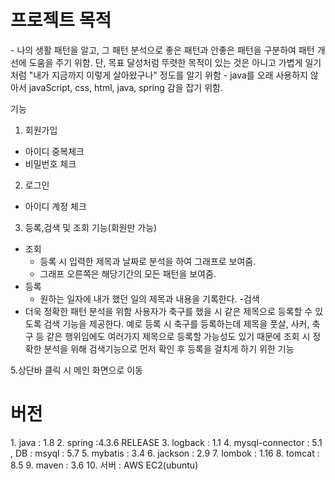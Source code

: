 <h1>프로젝트 목적</h1>
- 나의 생활 패턴을 알고, 그 패턴 분석으로 좋은 패턴과 안좋은 패턴을 구분하여 
  패턴 개선에 도움을 주기 위함. 단, 목표 달성처럼 뚜렷한 목적이 있는 것은 아니고 가볍게 일기처럼 "내가 지금까지 이렇게 살아왔구나" 정도를 알기 위함
- java를 오래 사용하지 않아서 javaScript, css, html, java, spring 감을 잡기 위함.

기능
1. 회원가입
- 아이디 중복체크
- 비밀번호 체크

2. 로그인
- 아이디 계정 체크

3. 등록,검색 및 조회 기능(회원만 가능)
- 조회
  - 등록 시 입력한 제목과 날짜로 분석을 하여 그래프로 보여줌.
  - 그래프 오른쪽은 해당기간의 모든 패턴을 보여줌.
- 등록
  - 원하는 일자에 내가 했던 일의 제목과 내용을 기록한다.
-검색
 - 더욱 정확한 패턴 분석을 위함
   사용자가 축구를 했을 시 같은 제목으로 등록할 수 있도록 검색 기능을 제공한다.
   예로 등록 시 축구를 등록하는데 제목을 풋살, 사커, 축구 등 같은 행위임에도 여러가지 제목으로 등록할 가능성도 있기 때문에 
   조회 시 정확한 분석을 위해 검색기능으로 먼저 확인 후 등록을 걸치게 하기 위한 기능
  
5.상단바 클릭 시 메인 화면으로 이동


<h1>버전</h1>
1. java : 1.8
2. spring :4.3.6 RELEASE
3. logback : 1.1
4. mysql-connector : 5.1
 , DB : msyql : 5.7
5. mybatis : 3.4
6. jackson : 2.9
7. lombok : 1.16
8. tomcat : 8.5
9. maven : 3.6
10. 서버 : AWS EC2(ubuntu)
